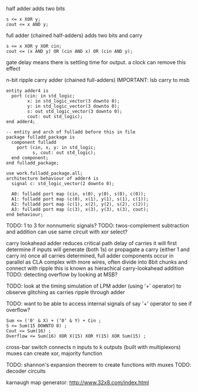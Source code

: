 <!-- SPDX-License-Identifier: zlib-acknowledgement -->
half adder adds two bits
```
s <= x XOR y;
cout <= x AND y;
```

full adder (chained half-adders) adds two bits and carry
```
s <= x XOR y XOR cin;
cout <= (x AND y) OR (cin AND x) OR (cin AND y);
```

gate delay means there is settling time for output.
a clock can remove this effect

n-bit ripple carry adder (chained full-adders) 
IMPORTANT: lsb carry to msb
```
entity adder4 is
  port (cin: in std_logic;
        x: in std_logic_vector(3 downto 0);
        y: in std_logic_vector(3 downto 0);
        s: out std_logic_vector(3 downto 0);
        cout: out std_logic);
end adder4;

-- entity and arch of fulladd before this in file
package fulladd_package is
  component fulladd
    port (cin, x, y: in std_logic;
          s, cout: out std_logic); 
  end component;
end fulladd_package;

use work.fulladd_package.all;
architecture behaviour of adder4 is
  signal c: std_logic_vector(2 downto 0);

  A0: fulladd port map (cin, x(0), y(0), s(0), c(0));
  A1: fulladd port map (c(0), x(1), y(1), s(1), c(1));
  A2: fulladd port map (c(1), x(2), y(2), s(2), c(2));
  A3: fulladd port map (c(3), x(3), y(3), s(3), cout);
end behaviour;
```

TODO: 1 to 3 for nonnumeric signals?
TODO: twos-complement subtraction and addition
      can use same circuit with xor select?

carry lookahead adder reduces critical path delay of carries
it will first determine if inputs will generate (both 1s) or 
propagate a carry (either 1 and carry in)
once all carries determined, full adder components occur in parallel
as CLA complex with more wires, often divide into 8bit chunks and connect with ripple
this is known as hierachical carry-lookahead addition
TODO: detecting overflow by looking at MSB?

TODO: look at the timing simulation of LPM adder (using '+' operator) 
to observe glitching as carries ripple through adder

TODO: want to be able to access internal signals of say '+' operator to see if overflow?

```
Sum <= ('0' & X) + (‘0’ & Y) + Cin ;
S <= Sum(15 DOWNTO 0) ;
Cout <= Sum(16) ;
Overflow <= Sum(16) XOR X(15) XOR Y(15) XOR Sum(15) ;
```

cross-bar switch connects n inputs to k outputs (built with multiplexors)
muxes can create xor, majority function

TODO: shannon's expansion theorem to create functions with muxes
TODO: decoder circuits

karnaugh map generator:
http://www.32x8.com/index.html


